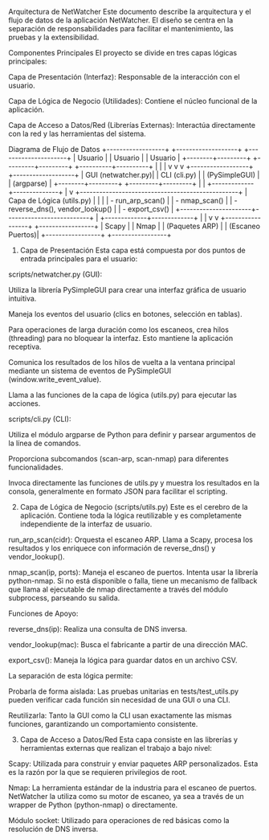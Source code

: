 Arquitectura de NetWatcher
Este documento describe la arquitectura y el flujo de datos de la aplicación NetWatcher. El diseño se centra en la separación de responsabilidades para facilitar el mantenimiento, las pruebas y la extensibilidad.

Componentes Principales
El proyecto se divide en tres capas lógicas principales:

Capa de Presentación (Interfaz): Responsable de la interacción con el usuario.

Capa de Lógica de Negocio (Utilidades): Contiene el núcleo funcional de la aplicación.

Capa de Acceso a Datos/Red (Librerías Externas): Interactúa directamente con la red y las herramientas del sistema.

Diagrama de Flujo de Datos
+------------------+        +-------------------+        +---------------------+
|      Usuario     |        |      Usuario      |        |       Usuario       |
+--------+---------+        +---------+---------+        +----------+----------+
         |                            |                             |
         v                            v                             v
+------------------+        +-------------------+
| GUI (netwatcher.py)|        | CLI (cli.py)      |
|  (PySimpleGUI)   |        |   (argparse)      |
+--------+---------+        +---------+---------+
         |                            |
         +-------------+--------------+
                       |
                       v
+-------------------------------------------------+
|          Capa de Lógica (utils.py)              |
|                                                 |
| - run_arp_scan()                                |
| - nmap_scan()                                   |
| - reverse_dns(), vendor_lookup()                |
| - export_csv()                                  |
+----------------------+--------------------------+
                       |
         +-------------+-------------+
         |                           |
         v                           v
+-----------------+           +-----------------+
|  Scapy          |           |  Nmap           |
| (Paquetes ARP)  |           | (Escaneo Puertos)|
+-----------------+           +-----------------+

1. Capa de Presentación
Esta capa está compuesta por dos puntos de entrada principales para el usuario:

scripts/netwatcher.py (GUI):

Utiliza la librería PySimpleGUI para crear una interfaz gráfica de usuario intuitiva.

Maneja los eventos del usuario (clics en botones, selección en tablas).

Para operaciones de larga duración como los escaneos, crea hilos (threading) para no bloquear la interfaz. Esto mantiene la aplicación receptiva.

Comunica los resultados de los hilos de vuelta a la ventana principal mediante un sistema de eventos de PySimpleGUI (window.write_event_value).

Llama a las funciones de la capa de lógica (utils.py) para ejecutar las acciones.

scripts/cli.py (CLI):

Utiliza el módulo argparse de Python para definir y parsear argumentos de la línea de comandos.

Proporciona subcomandos (scan-arp, scan-nmap) para diferentes funcionalidades.

Invoca directamente las funciones de utils.py y muestra los resultados en la consola, generalmente en formato JSON para facilitar el scripting.

2. Capa de Lógica de Negocio (scripts/utils.py)
Este es el cerebro de la aplicación. Contiene toda la lógica reutilizable y es completamente independiente de la interfaz de usuario.

run_arp_scan(cidr): Orquesta el escaneo ARP. Llama a Scapy, procesa los resultados y los enriquece con información de reverse_dns() y vendor_lookup().

nmap_scan(ip, ports): Maneja el escaneo de puertos. Intenta usar la librería python-nmap. Si no está disponible o falla, tiene un mecanismo de fallback que llama al ejecutable de nmap directamente a través del módulo subprocess, parseando su salida.

Funciones de Apoyo:

reverse_dns(ip): Realiza una consulta de DNS inversa.

vendor_lookup(mac): Busca el fabricante a partir de una dirección MAC.

export_csv(): Maneja la lógica para guardar datos en un archivo CSV.

La separación de esta lógica permite:

Probarla de forma aislada: Las pruebas unitarias en tests/test_utils.py pueden verificar cada función sin necesidad de una GUI o una CLI.

Reutilizarla: Tanto la GUI como la CLI usan exactamente las mismas funciones, garantizando un comportamiento consistente.

3. Capa de Acceso a Datos/Red
Esta capa consiste en las librerías y herramientas externas que realizan el trabajo a bajo nivel:

Scapy: Utilizada para construir y enviar paquetes ARP personalizados. Esta es la razón por la que se requieren privilegios de root.

Nmap: La herramienta estándar de la industria para el escaneo de puertos. NetWatcher la utiliza como su motor de escaneo, ya sea a través de un wrapper de Python (python-nmap) o directamente.

Módulo socket: Utilizado para operaciones de red básicas como la resolución de DNS inversa.